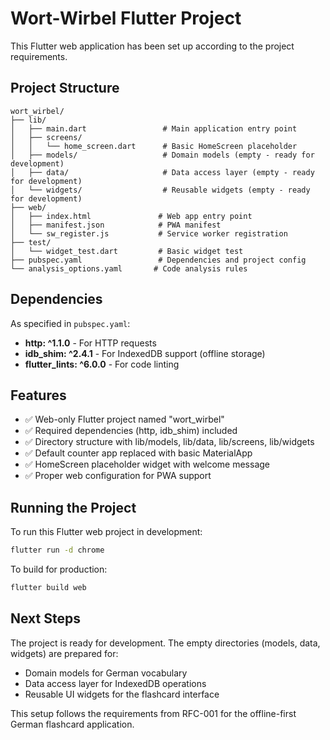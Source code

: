 # Wort-Wirbel Flutter Project

This Flutter web application has been set up according to the project requirements.

## Project Structure

```
wort_wirbel/
├── lib/
│   ├── main.dart                 # Main application entry point
│   ├── screens/
│   │   └── home_screen.dart      # Basic HomeScreen placeholder
│   ├── models/                   # Domain models (empty - ready for development)
│   ├── data/                     # Data access layer (empty - ready for development)  
│   └── widgets/                  # Reusable widgets (empty - ready for development)
├── web/
│   ├── index.html               # Web app entry point
│   ├── manifest.json            # PWA manifest
│   └── sw_register.js           # Service worker registration
├── test/
│   └── widget_test.dart         # Basic widget test
├── pubspec.yaml                 # Dependencies and project config
└── analysis_options.yaml       # Code analysis rules
```

## Dependencies

As specified in `pubspec.yaml`:
- **http: ^1.1.0** - For HTTP requests
- **idb_shim: ^2.4.1** - For IndexedDB support (offline storage)
- **flutter_lints: ^6.0.0** - For code linting

## Features

- ✅ Web-only Flutter project named "wort_wirbel"
- ✅ Required dependencies (http, idb_shim) included
- ✅ Directory structure with lib/models, lib/data, lib/screens, lib/widgets
- ✅ Default counter app replaced with basic MaterialApp
- ✅ HomeScreen placeholder widget with welcome message
- ✅ Proper web configuration for PWA support

## Running the Project

To run this Flutter web project in development:

```bash
flutter run -d chrome
```

To build for production:

```bash
flutter build web
```

## Next Steps

The project is ready for development. The empty directories (models, data, widgets) are prepared for:
- Domain models for German vocabulary
- Data access layer for IndexedDB operations
- Reusable UI widgets for the flashcard interface

This setup follows the requirements from RFC-001 for the offline-first German flashcard application.
